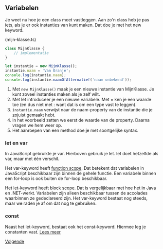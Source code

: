 ## Variabelen

Je weet nu hoe je een class moet vastleggen. Aan zo'n class heb je pas iets, als je er ook instanties van kunt maken. 
Dat doe je met het new keyword.

(mijn-klasse.ts)
```typescript
class MijnKlasse {
    // implementatie
}

let instantie = new MijnKlasse();
instantie.naam = 'Van Oranje';
console.log(instantie.naam);
console.log(instantie.naamOfAlternatief('naam onbekend'));
```

1. Met `new MijnKlasse()` maak je een nieuwe instantie van MijnKlasse. Je kunt zoveel instanties maken als je zelf wilt.
2. Met let introduceer je een nieuwe variabele. Met = ken je een waarde toe (en dus niet met : want dat is om een type
   vast te leggen).
4. `instantie.naam` verwijst naar de naam-property van de instantie die je zojuist gemaakt hebt.
5. In het voorbeeld zetten we eerst de waarde van de property. Daarna vragen we hem weer op.
6. Het aanroepen van een method doe je met soortgelijke syntax.

### let en var

In JavaScript gebruikte je var. Hierboven gebruik je let. let doet hetzelfde als var, maar met &eacute;&eacute;n
verschil.

Het var-keyword heeft [function scope](http://www.w3schools.com/js/js_scope.asp). Dat betekent dat variabelen in 
JavaScript beschikbaar zijn binnen de gehele functie. Een variabele binnen een for-loop is ook buiten de for-loop
beschikbaar.

Het let-keyword heeft block scope. Dat is vergelijkbaar met hoe het in Java en .NET-werkt. Variabelen zijn alleen
beschikbaar tussen de accolades waarbinnen ze gedeclareerd zijn. Het var-keyword bestaat nog steeds, maar we raden je af 
om dat nog te gebruiken.

### const

Naast het let-keyword, bestaat ook het const-keyword. Hiermee leg je constanten vast.
[Lees meer](https://www.typescriptlang.org/docs/handbook/variable-declarations.html)

[Volgende](14.variabelen.opdracht.md)
